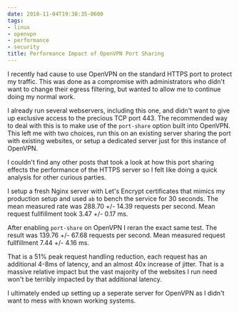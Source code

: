 ```yaml
---
date: 2018-11-04T19:38:35-0600
tags:
- linux
- openvpn
- performance
- security
title: Performance Impact of OpenVPN Port Sharing
---
```


I recently had cause to use OpenVPN on the standard HTTPS port to protect my
traffic. This was done as a compromise with administrators who didn't want to
change their egress filtering, but wanted to allow me to continue doing my
normal work.

I already run several webservers, including this one, and didn't want to give
up exclusive access to the precious TCP port 443. The recommended way to deal
with this is to make use of the `port-share` option built into OpenVPN. This
left me with two choices, run this on an existing server sharing the port with
existing websites, or setup a dedicated server just for this instance of
OpenVPN.

I couldn't find any other posts that took a look at how this port sharing
effects the performance of the HTTPS server so I felt like doing a quick
analysis for other curious parties.

I setup a fresh Nginx server with Let's Encrypt certificates that mimics my
production setup and used `ab` to bench the service for 30 seconds. The mean
measured rate was 288.70 +/- 14.39 requests per second. Mean request
fullfillment took 3.47 +/- 0.17 ms.

After enabling `port-share` on OpenVPN I reran the exact same test. The result
was 139.76 +/- 67.68 requests per second. Mean measured request fullfillment
7.44 +/- 4.16 ms.

That is a 51% peak request handling reduction, each request has an additional
4-8ms of latency, and an almost 40x increase of jitter. That is a massive
relative impact but the vast majority of the websites I run need won't be
terribly impacted by that additional latency.

I ultimately ended up setting up a seperate server for OpenVPN as I didn't want
to mess with known working systems.
